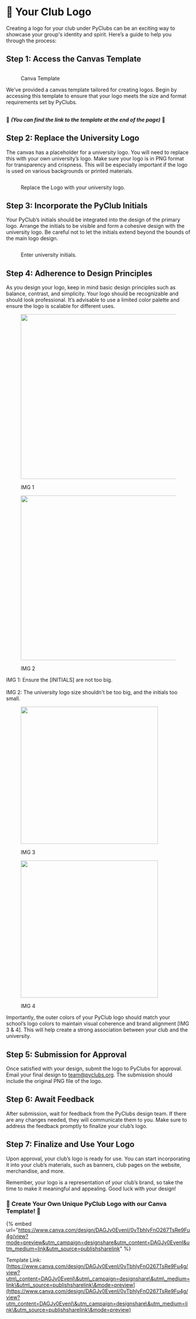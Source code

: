 # 🎨 Your Club Logo

Creating a logo for your club under PyClubs can be an exciting way to showcase your group's identity and spirit. Here’s a guide to help you through the process:

## Step 1: Access the Canvas Template

<figure><img src="../.gitbook/assets/image.png" alt=""><figcaption><p>Canva Template</p></figcaption></figure>

We've provided a canvas template tailored for creating logos. Begin by accessing this template to ensure that your logo meets the size and format requirements set by PyClubs.

\
🎨 _**(You can find the link to the template at the end of the page)**_ 🎨

## Step 2: Replace the University Logo

The canvas has a placeholder for a university logo. You will need to replace this with your own university’s logo. Make sure your logo is in PNG format for transparency and crispness. This will be especially important if the logo is used on various backgrounds or printed materials.

<figure><img src="../.gitbook/assets/image (5).png" alt=""><figcaption><p>Replace the Logo with your university logo.</p></figcaption></figure>

## Step 3: Incorporate the PyClub Initials

Your PyClub’s initials should be integrated into the design of the primary logo. Arrange the initials to be visible and form a cohesive design with the university logo. Be careful not to let the initials extend beyond the bounds of the main logo design.

<figure><img src="../.gitbook/assets/image (6).png" alt=""><figcaption><p>Enter university initials.</p></figcaption></figure>

## Step 4: Adherence to Design Principles

As you design your logo, keep in mind basic design principles such as balance, contrast, and simplicity. Your logo should be recognizable and should look professional. It’s advisable to use a limited color palette and ensure the logo is scalable for different uses.&#x20;

<div align="left"><figure><img src="../.gitbook/assets/error 1.png" alt="" width="450"><figcaption><p>IMG 1</p></figcaption></figure> <figure><img src="../.gitbook/assets/error 2.png" alt="" width="450"><figcaption><p>IMG 2</p></figcaption></figure></div>

IMG 1: Ensure the \[INITIALS] are not too big.\
\
IMG 2: The university logo size shouldn't be too big, and the initials too small.



<div><figure><img src="../.gitbook/assets/PyClub UCC.jpg" alt="" width="375"><figcaption><p>IMG 3</p></figcaption></figure> <figure><img src="../.gitbook/assets/PyClub KNUST WBG.jpg" alt="" width="375"><figcaption><p>IMG 4</p></figcaption></figure></div>

Importantly, the outer colors of your PyClub logo should match your school’s logo colors to maintain visual coherence and brand alignment \[IMG 3 & 4]. This will help create a strong association between your club and the university.

## Step 5: Submission for Approval

Once satisfied with your design, submit the logo to PyClubs for approval. Email your final design to [team@pyclubs.org](mailto:team@pyclubs.org). The submission should include the original PNG file of the logo.

## Step 6: Await Feedback

After submission, wait for feedback from the PyClubs design team. If there are any changes needed, they will communicate them to you. Make sure to address the feedback promptly to finalize your club’s logo.

## Step 7: Finalize and Use Your Logo

Upon approval, your club’s logo is ready for use. You can start incorporating it into your club’s materials, such as banners, club pages on the website, merchandise, and more.

Remember, your logo is a representation of your club’s brand, so take the time to make it meaningful and appealing. Good luck with your design!



### 🎨 Create Your Own Unique PyClub Logo with our Canva Template! 🎨 <a href="#logo-template" id="logo-template"></a>



{% embed url="https://www.canva.com/design/DAGJv0EvenI/0vTbhlyFnO267TsRe9Fu4g/view?mode=preview&utm_campaign=designshare&utm_content=DAGJv0EvenI&utm_medium=link&utm_source=publishsharelink" %}

Template Link: [https://www.canva.com/design/DAGJv0EvenI/0vTbhlyFnO267TsRe9Fu4g/view?utm\_content=DAGJv0EvenI\&utm\_campaign=designshare\&utm\_medium=link\&utm\_source=publishsharelink\&mode=preview](https://www.canva.com/design/DAGJv0EvenI/0vTbhlyFnO267TsRe9Fu4g/view?utm_content=DAGJv0EvenI\&utm_campaign=designshare\&utm_medium=link\&utm_source=publishsharelink\&mode=preview)
